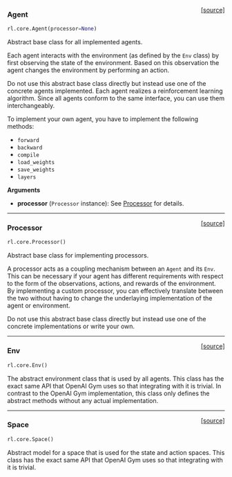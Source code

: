 <span style="float:right;">[[source]](https://github.com/keras-rl/keras-rl/blob/master/rl/core.py#L11)</span>
### Agent

```python
rl.core.Agent(processor=None)
```

Abstract base class for all implemented agents.

Each agent interacts with the environment (as defined by the `Env` class) by first observing the
state of the environment. Based on this observation the agent changes the environment by performing
an action.

Do not use this abstract base class directly but instead use one of the concrete agents implemented.
Each agent realizes a reinforcement learning algorithm. Since all agents conform to the same
interface, you can use them interchangeably.

To implement your own agent, you have to implement the following methods:

- `forward`
- `backward`
- `compile`
- `load_weights`
- `save_weights`
- `layers`

__Arguments__

- __processor__ (`Processor` instance): See [Processor](#processor) for details.

----

<span style="float:right;">[[source]](https://github.com/keras-rl/keras-rl/blob/master/rl/core.py#L454)</span>
### Processor

```python
rl.core.Processor()
```

Abstract base class for implementing processors.

A processor acts as a coupling mechanism between an `Agent` and its `Env`. This can
be necessary if your agent has different requirements with respect to the form of the
observations, actions, and rewards of the environment. By implementing a custom processor,
you can effectively translate between the two without having to change the underlaying
implementation of the agent or environment.

Do not use this abstract base class directly but instead use one of the concrete implementations
or write your own.

----

<span style="float:right;">[[source]](https://github.com/keras-rl/keras-rl/blob/master/rl/core.py#L533)</span>
### Env

```python
rl.core.Env()
```

The abstract environment class that is used by all agents. This class has the exact
same API that OpenAI Gym uses so that integrating with it is trivial. In contrast to the
OpenAI Gym implementation, this class only defines the abstract methods without any actual
implementation.

----

<span style="float:right;">[[source]](https://github.com/keras-rl/keras-rl/blob/master/rl/core.py#L609)</span>
### Space

```python
rl.core.Space()
```

Abstract model for a space that is used for the state and action spaces. This class has the
exact same API that OpenAI Gym uses so that integrating with it is trivial.

